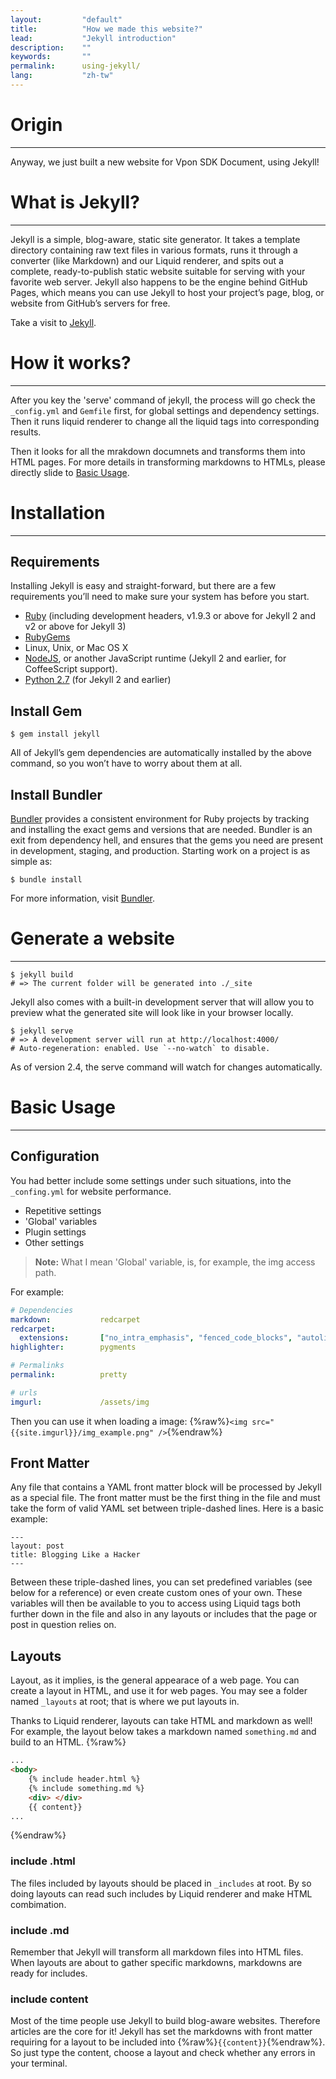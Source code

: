 ```yaml
---
layout:         "default"
title:          "How we made this website?"
lead:           "Jekyll introduction"
description:    ""
keywords:       ""
permalink:      using-jekyll/
lang:           "zh-tw"
---
```


# Origin
---
Anyway, we just built a new website for Vpon SDK Document, using Jekyll!

# What is Jekyll?
---
Jekyll is a simple, blog-aware, static site generator. It takes a template directory containing raw text files in various formats, runs it through a converter (like Markdown) and our Liquid renderer, and spits out a complete, ready-to-publish static website suitable for serving with your favorite web server. Jekyll also happens to be the engine behind GitHub Pages, which means you can use Jekyll to host your project’s page, blog, or website from GitHub’s servers for free.

Take a visit to [Jekyll](www.jekyllrb.com).

# How it works?
---
After you key the 'serve' command of jekyll, the process will go check the `_config.yml` and `Gemfile` first, for global settings and dependency settings. Then it runs liquid renderer to change all the liquid tags into corresponding results.

Then it looks for all the mrakdown documnets and transforms them into HTML pages. For more details in transforming markdowns to HTMLs, please directly slide to [Basic Usage](#basic-usage).


# Installation
---
## Requirements
Installing Jekyll is easy and straight-forward, but there are a few requirements you’ll need to make sure your system has before you start.

* [Ruby](http://www.ruby-lang.org/en/downloads/) (including development headers, v1.9.3 or above for Jekyll 2 and v2 or above for Jekyll 3)
* [RubyGems](http://rubygems.org/pages/download)
* Linux, Unix, or Mac OS X
* [NodeJS](http://nodejs.org/), or another JavaScript runtime (Jekyll 2 and earlier, for CoffeeScript support).
* [Python 2.7](https://www.python.org/downloads/) (for Jekyll 2 and earlier)

## Install Gem

```
$ gem install jekyll
```
All of Jekyll’s gem dependencies are automatically installed by the above command, so you won’t have to worry about them at all.

## Install Bundler
[Bundler] provides a consistent environment for Ruby projects by tracking and installing the exact gems and versions that are needed.
Bundler is an exit from dependency hell, and ensures that the gems you need are present in development, staging, and production. Starting work on a project is as simple as:

```
$ bundle install
```
For more information, visit [Bundler].


# Generate a website
---

```
$ jekyll build
# => The current folder will be generated into ./_site
```

Jekyll also comes with a built-in development server that will allow you to preview what the generated site will look like in your browser locally.

```
$ jekyll serve
# => A development server will run at http://localhost:4000/
# Auto-regeneration: enabled. Use `--no-watch` to disable.
```
As of version 2.4, the serve command will watch for changes automatically.


# Basic Usage
---
## Configuration
You had better include some settings under such situations, into the `_confing.yml` for website performance.

* Repetitive settings
* 'Global' variables
* Plugin settings
* Other settings

> **Note:**
> What I mean 'Global' variable, is, for example, the img access path.

For example:

```yaml
# Dependencies
markdown:           redcarpet
redcarpet:
  extensions:       ["no_intra_emphasis", "fenced_code_blocks", "autolink", "tables", "with_toc_data"]
highlighter:        pygments

# Permalinks
permalink:          pretty

# urls
imgurl:             /assets/img
```
Then you can use it when loading a image:
{%raw%}`<img src="{{site.imgurl}}/img_example.png" />`{%endraw%}

## Front Matter
Any file that contains a YAML front matter block will be processed by Jekyll as a special file. The front matter must be the first thing in the file and must take the form of valid YAML set between triple-dashed lines. Here is a basic example:

```
---
layout: post
title: Blogging Like a Hacker
---
```

Between these triple-dashed lines, you can set predefined variables (see below for a reference) or even create custom ones of your own. These variables will then be available to you to access using Liquid tags both further down in the file and also in any layouts or includes that the page or post in question relies on.

## Layouts
Layout, as it implies, is the general appearace of a web page. You can create a layout in HTML, and use it for web pages. You may see a folder named `_layouts` at root; that is where we put layouts in.

Thanks to Liquid renderer, layouts can take HTML and markdown as well! For example, the layout below takes a markdown named `something.md` and build to an HTML.
{%raw%}
```html
...
<body>
    {% include header.html %}
    {% include something.md %}
    <div> </div>
    {{ content}}
...
```
{%endraw%}

### include .html
The files included by layouts should be placed in `_includes` at root. By so doing layouts can read such includes by Liquid renderer and make HTML combimation.

### include .md
  Remember that Jekyll will transform all markdown files into HTML files. When layouts are about to gather specific markdowns, markdowns are ready for includes.

### include content
Most of the time people use Jekyll to build blog-aware websites. Therefore articles are the core for it! Jekyll has set the markdowns with front matter requiring for a layout to be included into {%raw%}`{{content}}`{%endraw%}. So just type the content, choose a layout and check whether any errors in your terminal.



[Bundler]: http://bundler.io/
